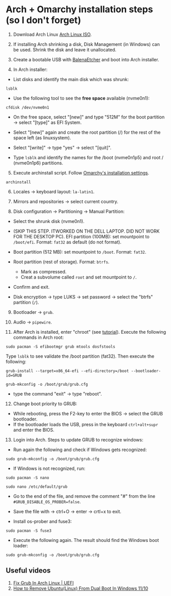# Arch + Omarchy installation steps (so I don't forget)

1. Download Arch Linux [Arch Linux ISO](https://mirrors.atlas.net.co/archlinux/iso/2025.08.01/archlinux-2025.08.01-x86_64.iso).


2. If installing Arch shrinking a disk, Disk Management (in Windows) can be used. Shrink the disk and leave it
   unallocated.


3. Create a bootable USB with [BalenaEtcher](https://etcher.balena.io/) and boot into Arch installer.


4. In Arch installer:

- List disks and identify the main disk which was shrunk:

```
lsblk
```

- Use the following tool to see the **free space** available (nvme0n1):

```
cfdisk /dev/nvme0n1
```

- On the free space, select "[new]" and type "512M" for the boot partition -> select "[type]" as EFI System.

- Select "[new]" again and create the root partition (/) for the rest of the space left (as linuxsystem).

- Select "[write]" -> type "yes" -> select "[quit]".

- Type ```lsblk``` and identify the names for the /boot (nvme0n1p5) and root / (nvme0n1p6) partitions.


5. Execute archinstall script. Follow [Omarchy's installation settings](https://manuals.omamix.org/2/the-omarchy-manual/50/getting-started).

```
archinstall
```


6. Locales -> keyboard layout: ```la-latin1```.


7. Mirrors and repositories -> select current country.


8. Disk configuration -> Partitioning -> Manual Partition:

- Select the shrunk disk (nvme0n1).

- (SKIP THIS STEP. ITWORKED ON THE DELL LAPTOP. DID NOT WORK FOR THE DESKTOP PC). EFI partition (100MB): set
  mountpoint to ```/boot/efi```. Format: ```fat32``` as default (do not format).

- Boot partition (512 MB): set mountpoint to ```/boot```. Format: ```fat32```.
- Root partition (rest of storage). Format: ```btrfs```.
    - Mark as compressed.
    - Creat a subvolume called ```root``` and set mountpoint to ```/```.
- Confirm and exit.
- Disk encryption -> type LUKS -> set password -> select the "btrfs" partition (```/```).


9. Bootloader -> ```grub```.


10. Audio -> ```pipewire```.


11. After Arch is installed, enter "chroot" (see [tutorial](https://youtu.be/xArcL6WVmwI?t=473)). Execute the
    following commands in Arch root:

```
sudo pacman -S efibootmgr grub mtools dosfstools
```

Type ```lsblk``` to see validate the /boot partition (fat32). Then execute the following:

```
grub-install --target=x86_64-efi --efi-directory=/boot --bootloader-id=GRUB
```

```
grub-mkconfig -o /boot/grub/grub.cfg
```

- type the command "exit" -> type "reboot".


12. Change boot priority to GRUB:

- While rebooting, press the F2-key to enter the BIOS -> select the GRUB bootloader.
- If the bootloader loads the USB, press in the keyboard ```ctrl+alt+supr``` and enter the BIOS.


13. Login into Arch. Steps to update GRUB to recognize windows:

- Run again the following and check if Windows gets recognized:

```
sudo grub-mkconfig -o /boot/grub/grub.cfg
```

- If Windows is not recognized, run:

```
sudo pacman -S nano
```

```
sudo nano /etc/default/grub
```

- Go to the end of the file, and remove the comment "#" from the line ```#GRUB_DISABLE_OS_PROBER=false```.

- Save the file with -> ctrl+O -> enter -> crtl+x to exit.

- Install os-prober and fuse3:

```
sudo pacman -S fuse3
```

- Execute the following again. The result should find the Windows boot loader:

```
sudo grub-mkconfig -o /boot/grub/grub.cfg
```


## Useful videos

1. [Fix Grub In Arch Linux | UEFI](https://www.youtube.com/watch?v=dF5qzXQGCR8)
2. [How to Remove Ubuntu(Linux) From Dual Boot In Windows 11/10](https://www.youtube.com/watch?v=mQyxtWrUNlE)

